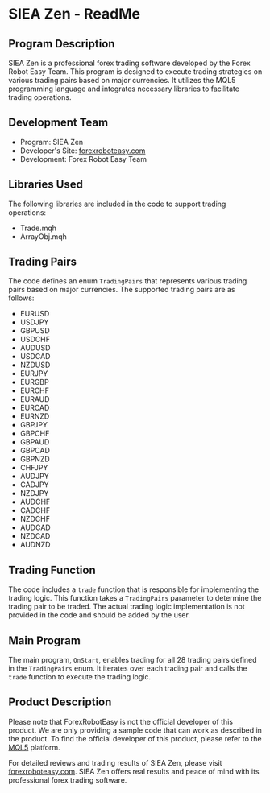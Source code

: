 # SIEA Zen - ReadMe

## Program Description
SIEA Zen is a professional forex trading software developed by the Forex Robot Easy Team. This program is designed to execute trading strategies on various trading pairs based on major currencies. It utilizes the MQL5 programming language and integrates necessary libraries to facilitate trading operations.

## Development Team
- Program: SIEA Zen
- Developer's Site: [forexroboteasy.com](https://forexroboteasy.com/forex-robot-review/siea-zen-review-real-results-and-peace-of-mind-with-this-professional-forex-trading-software/)
- Development: Forex Robot Easy Team

## Libraries Used
The following libraries are included in the code to support trading operations:
- Trade.mqh
- ArrayObj.mqh

## Trading Pairs
The code defines an enum `TradingPairs` that represents various trading pairs based on major currencies. The supported trading pairs are as follows:
- EURUSD
- USDJPY
- GBPUSD
- USDCHF
- AUDUSD
- USDCAD
- NZDUSD
- EURJPY
- EURGBP
- EURCHF
- EURAUD
- EURCAD
- EURNZD
- GBPJPY
- GBPCHF
- GBPAUD
- GBPCAD
- GBPNZD
- CHFJPY
- AUDJPY
- CADJPY
- NZDJPY
- AUDCHF
- CADCHF
- NZDCHF
- AUDCAD
- NZDCAD
- AUDNZD

## Trading Function
The code includes a `trade` function that is responsible for implementing the trading logic. This function takes a `TradingPairs` parameter to determine the trading pair to be traded. The actual trading logic implementation is not provided in the code and should be added by the user.

## Main Program
The main program, `OnStart`, enables trading for all 28 trading pairs defined in the `TradingPairs` enum. It iterates over each trading pair and calls the `trade` function to execute the trading logic.

## Product Description
Please note that ForexRobotEasy is not the official developer of this product. We are only providing a sample code that can work as described in the product. To find the official developer of this product, please refer to the [MQL5](https://www.mql5.com/) platform.

For detailed reviews and trading results of SIEA Zen, please visit [forexroboteasy.com](https://forexroboteasy.com/forex-robot-review/siea-zen-review-real-results-and-peace-of-mind-with-this-professional-forex-trading-software/). SIEA Zen offers real results and peace of mind with its professional forex trading software.
